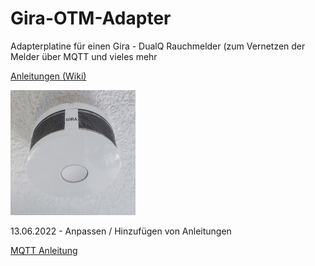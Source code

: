 # Gira-OTM-Adapter
Adapterplatine für einen Gira - DualQ Rauchmelder (zum Vernetzen der Melder über MQTT und vieles mehr

<a href="https://github.com/Sefina-DS/Gira-OTM-Adapter/wiki">Anleitungen (Wiki)</a>

<img src="https://github.com/Sefina-DS/Gira-OTM-Adapter/blob/main/Bilder/00-Grundlagen-01.jpg" width="200px" height="200px">


13.06.2022 - Anpassen / Hinzufügen von Anleitungen

<a href="https://github.com/Sefina-DS/Gira-OTM-Adapter/wiki/MQTT-:-Grundlagen-und-Erweiterungen">MQTT Anleitung</a>
